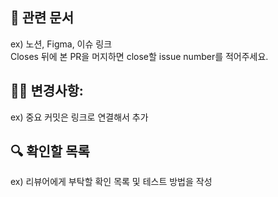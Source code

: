 ## 📖 관련 문서

ex) 노션, Figma, 이슈 링크
<br/>
Closes 뒤에 본 PR을 머지하면 close할 issue number를 적어주세요.

## ✍🏻 변경사항:

ex) 중요 커밋은 링크로 연결해서 추가

## 🔍 확인할 목록

ex) 리뷰어에게 부탁할 확인 목록 및 테스트 방법을 작성
